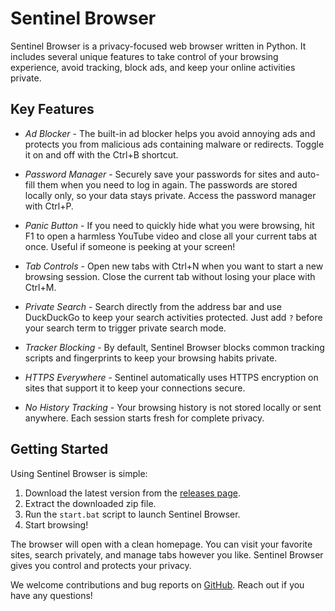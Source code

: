 # Sentinel Browser

Sentinel Browser is a privacy-focused web browser written in Python. It includes several unique features to take control of your browsing experience, avoid tracking, block ads, and keep your online activities private.

## Key Features

- *Ad Blocker* - The built-in ad blocker helps you avoid annoying ads and protects you from malicious ads containing malware or redirects. Toggle it on and off with the Ctrl+B shortcut.

- *Password Manager* - Securely save your passwords for sites and auto-fill them when you need to log in again. The passwords are stored locally only, so your data stays private. Access the password manager with Ctrl+P.

- *Panic Button* - If you need to quickly hide what you were browsing, hit F1 to open a harmless YouTube video and close all your current tabs at once. Useful if someone is peeking at your screen!

- *Tab Controls* - Open new tabs with Ctrl+N when you want to start a new browsing session. Close the current tab without losing your place with Ctrl+M.

- *Private Search* - Search directly from the address bar and use DuckDuckGo to keep your search activities protected. Just add `?` before your search term to trigger private search mode.

- *Tracker Blocking* - By default, Sentinel Browser blocks common tracking scripts and fingerprints to keep your browsing habits private.

- *HTTPS Everywhere* - Sentinel automatically uses HTTPS encryption on sites that support it to keep your connections secure.

- *No History Tracking* - Your browsing history is not stored locally or sent anywhere. Each session starts fresh for complete privacy.

## Getting Started

Using Sentinel Browser is simple:

1. Download the latest version from the [releases page]().
2. Extract the downloaded zip file.
3. Run the `start.bat` script to launch Sentinel Browser.
4. Start browsing!

The browser will open with a clean homepage. You can visit your favorite sites, search privately, and manage tabs however you like. Sentinel Browser gives you control and protects your privacy.

We welcome contributions and bug reports on [GitHub](). Reach out if you have any questions!
